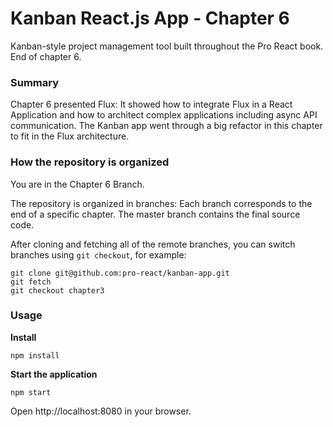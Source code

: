 Kanban React.js App - Chapter 6
=================================

Kanban-style project management tool built throughout the Pro React book. End of chapter 6.

### Summary

Chapter 6 presented Flux: It showed how to integrate Flux in a React Application and how to architect complex applications including async API communication.
The Kanban app went through a big refactor in this chapter to fit in the Flux architecture.

### How the repository is organized

You are in the Chapter 6 Branch.

The repository is organized in branches: Each branch corresponds to the end of a specific chapter. The master branch contains the final source code.

After cloning and fetching all of the remote branches, you can switch branches using `git checkout`, for example:

```
git clone git@github.com:pro-react/kanban-app.git
git fetch
git checkout chapter3
```

### Usage

**Install**
```
npm install
```

**Start the application**
```
npm start
```

Open http://localhost:8080 in your browser.
